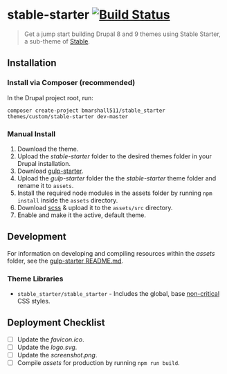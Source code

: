 # stable-starter [![Build Status](https://travis-ci.com/bmarshall511/stable-starter.svg?branch=master)](https://travis-ci.com/bmarshall511/stable-starter)

> Get a jump start building Drupal 8 and 9 themes using Stable Starter, a sub-theme of [Stable](https://www.drupal.org/docs/8/core/themes/stable-theme).

## Installation

### Install via Composer (recommended)

In the Drupal project root, run:

```
composer create-project bmarshall511/stable_starter themes/custom/stable-starter dev-master
```

### Manual Install

1. Download the theme.
2. Upload the _stable-starter_ folder to the desired themes folder in your Drupal installation.
3. Download [gulp-starter](https://github.com/bmarshall511/gulp-starter).
4. Upload the _gulp-starter_ folder the the _stable-starter_ theme folder and rename it to `assets`.
5. Install the required node modules in the assets folder by running `npm install` inside the `assets` directory.
6. Download [scss](https://github.com/Entermedia-LLC/scss) & upload it to the `assets/src` directory.
7. Enable and make it the active, default theme.

## Development

For information on developing and compiling resources within the _assets_ folder, see the [gulp-starter README.md](https://github.com/bmarshall511/gulp-starter/blob/master/README.md).

### Theme Libraries

- `stable_starter/stable_starter` - Includes the global, base [non-critical](https://web.dev/defer-non-critical-css/) CSS styles.

## Deployment Checklist

- [ ] Update the _favicon.ico_.
- [ ] Update the _logo.svg_.
- [ ] Update the _screenshot.png_.
- [ ] Compile _assets_ for production by running `npm run build`.

